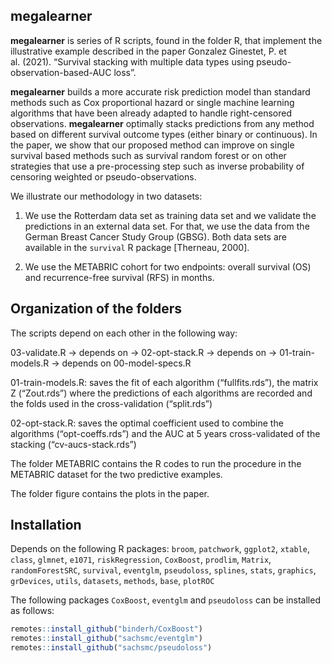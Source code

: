 
<!-- README.md is generated from README.Rmd. Please edit that file -->

## megalearner

<!-- badges: start -->

<!-- badges: end -->

**megalearner** is series of R scripts, found in the folder R, that
implement the illustrative example described in the paper Gonzalez
Ginestet, P. et al. (2021). “Survival stacking with multiple data types
using pseudo-observation-based-AUC loss”.

**megalearner** builds a more accurate risk prediction model than
standard methods such as Cox proportional hazard or single machine
learning algorithms that have been already adapted to handle
right-censored observations. **megalearner** optimally stacks
predictions from any method based on different survival outcome types
(either binary or continuous). In the paper, we show that our proposed
method can improve on single survival based methods such as survival
random forest or on other strategies that use a pre-processing step such
as inverse probability of censoring weighted or pseudo-observations.

We illustrate our methodology in two datasets:

1) We use the  Rotterdam data set as training data set and we validate the
predictions in an external data set. For that, we use the data from the
German Breast Cancer Study Group (GBSG). Both data sets are available in
the `survival` R package \[Therneau, 2000\].

2) We use the METABRIC cohort for two endpoints: overall survival (OS)
and recurrence-free survival (RFS) in months.

## Organization of the folders

The scripts depend on each other in the following way:

03-validate.R -\> depends on -\> 02-opt-stack.R -\> depends on -\>
01-train-models.R -\> depends on 00-model-specs.R

01-train-models.R: saves the fit of each algorithm (“fullfits.rds”), the
matrix Z (“Zout.rds”) where the predictions of each algorithms are
recorded and the folds used in the cross-validation (“split.rds”)

02-opt-stack.R: saves the optimal coefficient used to combine the
algorithms (“opt-coeffs.rds”) and the AUC at 5 years cross-validated of
the stacking (“cv-aucs-stack.rds”)

The folder METABRIC contains the R codes to run the procedure in the METABRIC dataset for the two predictive examples.

The folder figure contains the plots in the paper. 

## Installation

Depends on the following R packages: `broom`, `patchwork`, `ggplot2`,
`xtable`, `class`, `glmnet`, `e1071`, `riskRegression`, `CoxBoost`,
`prodlim`, `Matrix`, `randomForestSRC`, `survival`, `eventglm`,
`pseudoloss`, `splines`, `stats`, `graphics`, `grDevices`, `utils`,
`datasets`, `methods`, `base`, `plotROC`

The following packages `CoxBoost`, `eventglm` and `pseudoloss` can be
installed as follows:

``` r
remotes::install_github("binderh/CoxBoost")
remotes::install_github("sachsmc/eventglm")
remotes::install_github("sachsmc/pseudoloss")
```
